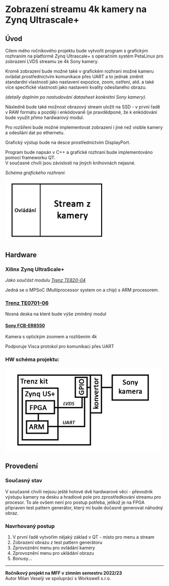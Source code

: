 # Zobrazení streamu 4k kamery na Zynq Ultrascale+

## Úvod

Cílem mého ročníkového projektu bude vytvořit program s grafickým rozhraním na platformě
Zynq Ultrascale+ s operačním systém PetaLinux pro zobrazení LVDS streamu ze 4k Sony kamery.

Kromě zobrazení bude možné také v grafickém rozhraní možné kameru ovládat prostřednictvím
komunikace přes UART a to jednak změnit standardní vlastnosti jako nastavení expozice,
zoom, ostření, atd. a také více specifické vlastnosti jako nastavení kvality odesílaného obrazu.

*(detaily doplním po nastudování datasheet konkrétní Sony kamery)*. 

Následně bude také možnost obrazový stream uložit na SSD - v první řadě v RAW formátu a 
později i enkódovaně (je pravdědponé, že k enkódování bude využit přímo hardwarový modul.

Pro rozšíření bude možné implementovat zobrazení i jiné než visible kamery a odesílání dat po ethernetu.

Grafický výstup bude na desce prostřednictvím DisplayPort.

Program bude napsán v C++ a grafické rozhraní bude implementováno pomocí frameworku QT.  
V současné chvíli jsou závislosti na jiných knihovnách nejasné.

*Schéma grafického rozhraní:*

<img src="README.assets/UI.png" alt="UI" style="zoom:60%;" />

## Hardware

### Xilinx Zynq UltraScale+

*Jako součást modulu [Trenz TE820-04](https://wiki.trenz-electronic.de/display/PD/TE0820+TRM)*

Jedná se o MPSoC (Multiprocessor system on a chip) s ARM procesorem.

### [Trenz TE0701-06](https://wiki.trenz-electronic.de/display/PD/TE0701+TRM)

Nosná deska na které bude výše zmíněný modul

#### [Sony FCB-ER8550](https://www.image-sensing-solutions.eu/FCB-ER8550.html)

Kamera s optickým zoomem a rozlišením 4k

Podporuje Visca protokol pro komunikaci přes UART

### HW schéma projektu:

<img src="README.assets/Scheme.png" alt="Scheme" style="zoom: 80%;" />

## Provedení

### Současný stav

V současné chvíli nejsou ještě hotové dvě hardwarové věci - převodník výstupu kamery 
na desku a hradlové pole pro zprostředkování streamu pro procesor. To ale ovšem není
pro postup potřeba, jelikož je na FPGA připraven test pattern generátor, který mi bude
dočasně generovat náhodný obraz.

### Navrhovaný postup

1. V první řadě vytvořím nějaký základ v QT - místo pro menu a stream
2. Zobrazení obrazu z test pattern generátoru
3. Zprovoznění menu pro ovládání kamery
4. Zprovoznění menu pro ukládání obrazu
5. Bonusy...

---

**Ročníkový projekt na MFF v zimním semestru 2022/23**  
Autor Milan Veselý ve spolupráci s Workswell s.r.o.
